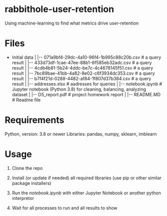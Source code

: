 # rabbithole-user-retention
Using machine-learning to find what metrics drive user-retention

# Files
- Initial data
|     |-- 071a9bf4-29dc-4a10-96f4-1b995c88c20b.csv # a query result
|     |-- 433d73df-1cae-47ee-88b1-6f585eb32adc.csv # a query result
|     |-- 4cdb4b81-5b24-4ddc-be7c-4c4678145f51.csv # a query result
|     |-- 7bc89bae-41bb-4a82-8e02-c6f3934dc353.csv # a query result
|     |-- b7f4f21d-0288-4482-af84-1f807d37b384.csv # a query result
|     |-- addresses.xlsx # aadresses for queries
|     |-- notebook.ipynb # Jupyter notebook (Python 3.8) for cleaning, balancing, analyzing dataset
|
|-- D5_report.pdf # project homework report
|
|-- README.MD # Readme file


# Requirements
Python, version: 3.8 or newer
Libraries: pandas, numpy, sklearn, imblearn

# Usage
1. Clone the repo
  
2. Install (or update if needed) all required libraries (use pip or other similar package installers)
3. Run the *notebook.ipynb* with either Jupyter Notebook or another python interpretor
4. Wait for all processes to run and all results to show
